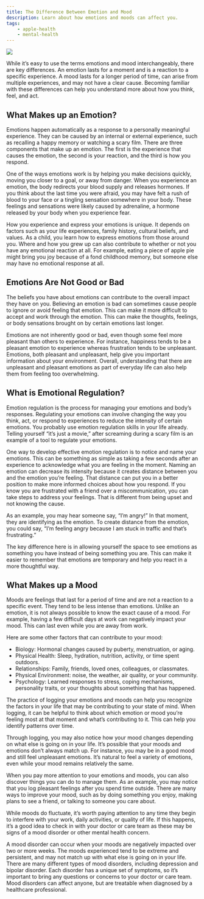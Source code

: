 ```yaml
---
title: The Difference Between Emotion and Mood
description: Learn about how emotions and moods can affect you.
tags:
    - apple-health
    - mental-health
---
```


![ ](/images/apple-health/MoodsEmotion_Article_Illustration.jpg)

While it’s easy to use the terms emotions and mood interchangeably, there are key differences. An emotion lasts for a moment and is a reaction to a specific experience. A mood lasts for a longer period of time, can arise from multiple experiences, and may not have a clear cause. Becoming familiar with these differences can help you understand more about how you think, feel, and act.

## What Makes up an Emotion?

Emotions happen automatically as a response to a personally meaningful experience. They can be caused by an internal or external experience, such as recalling a happy memory or watching a scary film. There are three components that make up an emotion. The first is the experience that causes the emotion, the second is your reaction, and the third is how you respond.

One of the ways emotions work is by helping you make decisions quickly, moving you closer to a goal, or away from danger. When you experience an emotion, the body redirects your blood supply and releases hormones. If you think about the last time you were afraid, you may have felt a rush of blood to your face or a tingling sensation somewhere in your body. These feelings and sensations were likely caused by adrenaline, a hormone released by your body when you experience fear.

How you experience and express your emotions is unique. It depends on factors such as your life experiences, family history, cultural beliefs, and values. As a child, you learn how to express emotions from those around you. Where and how you grew up can also contribute to whether or not you have any emotional reaction at all. For example, eating a piece of apple pie might bring you joy because of a fond childhood memory, but someone else may have no emotional response at all.

## Emotions Are Not Good or Bad

The beliefs you have about emotions can contribute to the overall impact they have on you. Believing an emotion is bad can sometimes cause people to ignore or avoid feeling that emotion. This can make it more difficult to accept and work through the emotion. This can make the thoughts, feelings, or body sensations brought on by certain emotions last longer.

Emotions are not inherently good or bad, even though some feel more pleasant than others to experience. For instance, happiness tends to be a pleasant emotion to experience whereas frustration tends to be unpleasant. Emotions, both pleasant and unpleasant, help give you important information about your environment. Overall, understanding that there are unpleasant and pleasant emotions as part of everyday life can also help them from feeling too overwhelming.

## What is Emotional Regulation?

Emotion regulation is the process for managing your emotions and body’s responses. Regulating your emotions can involve changing the way you think, act, or respond to experiences to reduce the intensity of certain emotions. You probably use emotion regulation skills in your life already. Telling yourself “it’s just a movie,” after screaming during a scary film is an example of a tool to regulate your emotions.

One way to develop effective emotion regulation is to notice and name your emotions. This can be something as simple as taking a few seconds after an experience to acknowledge what you are feeling in the moment. Naming an emotion can decrease its intensity because it creates distance between you and the emotion you’re feeling. That distance can put you in a better position to make more informed choices about how you respond. If you know you are frustrated with a friend over a miscommunication, you can take steps to address your feelings. That is different from being upset and not knowing the cause.

As an example, you may hear someone say, “I’m angry!” In that moment, they are identifying as the emotion. To create distance from the emotion, you could say, “I’m feeling angry because I am stuck in traffic and that’s frustrating.”

The key difference here is in allowing yourself the space to see emotions as something you have instead of being something you are. This can make it easier to remember that emotions are temporary and help you react in a more thoughtful way.

## What Makes up a Mood

Moods are feelings that last for a period of time and are not a reaction to a specific event. They tend to be less intense than emotions. Unlike an emotion, it is not always possible to know the exact cause of a mood. For example, having a few difficult days at work can negatively impact your mood. This can last even while you are away from work.

Here are some other factors that can contribute to your mood:

-   Biology: Hormonal changes caused by puberty, menstruation, or aging.
-   Physical Health: Sleep, hydration, nutrition, activity, or time spent outdoors.
-   Relationships: Family, friends, loved ones, colleagues, or classmates.
-   Physical Environment: noise, the weather, air quality, or your community.
-   Psychology: Learned responses to stress, coping mechanisms, personality traits, or your thoughts about something that has happened.

The practice of logging your emotions and moods can help you recognize the factors in your life that may be contributing to your state of mind. When logging, it can be helpful to think about which emotion or mood you’re feeling most at that moment and what’s contributing to it. This can help you identify patterns over time.

Through logging, you may also notice how your mood changes depending on what else is going on in your life. It’s possible that your moods and emotions don’t always match up. For instance, you may be in a good mood and still feel unpleasant emotions. It’s natural to feel a variety of emotions, even while your mood remains relatively the same.

When you pay more attention to your emotions and moods, you can also discover things you can do to manage them. As an example, you may notice that you log pleasant feelings after you spend time outside. There are many ways to improve your mood, such as by doing something you enjoy, making plans to see a friend, or talking to someone you care about.

While moods do fluctuate, it’s worth paying attention to any time they begin to interfere with your work, daily activities, or quality of life. If this happens, it’s a good idea to check in with your doctor or care team as these may be signs of a mood disorder or other mental health concern.

A mood disorder can occur when your moods are negatively impacted over two or more weeks. The moods experienced tend to be extreme and persistent, and may not match up with what else is going on in your life. There are many different types of mood disorders, including depression and bipolar disorder. Each disorder has a unique set of symptoms, so it’s important to bring any questions or concerns to your doctor or care team. Mood disorders can affect anyone, but are treatable when diagnosed by a healthcare professional.

